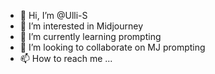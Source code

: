 - 👋 Hi, I’m @Ulli-S
- 👀 I’m interested in Midjourney
- 🌱 I’m currently learning prompting
- 💞️ I’m looking to collaborate on MJ prompting
- 📫 How to reach me ...

<!---
Ulli-S/Ulli-S is a ✨ special ✨ repository because its `README.md` (this file) appears on your GitHub profile.
You can click the Preview link to take a look at your changes.
--->
